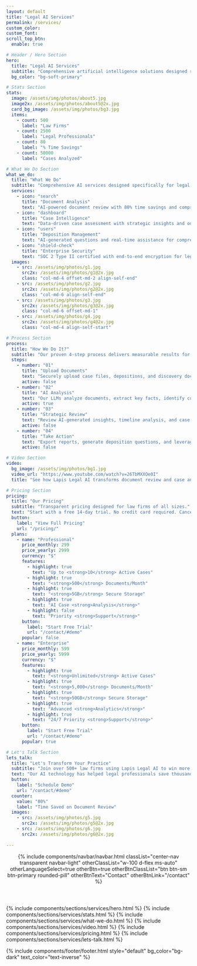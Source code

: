 ```yaml
---
layout: default
title: "Legal AI Services"
permalink: /services/
custom_color:
custom_font: 
scroll_top_btn:
  enable: true

# Header / Hero Section
hero:
  title: "Legal AI Services"
  subtitle: "Comprehensive artificial intelligence solutions designed specifically for legal professionals and law firms."
  bg_color: "bg-soft-primary"

# Stats Section
stats:
  image: /assets/img/photos/about5.jpg
  image2x: /assets/img/photos/about5@2x.jpg
  card_bg_image: /assets/img/photos/bg3.jpg
  items:
    - count: 500
      label: "Law Firms"
    - count: 2500
      label: "Legal Professionals"
    - count: 80
      label: "% Time Savings"
    - count: 50000
      label: "Cases Analyzed"

# What We Do Section
what_we_do:
  title: "What We Do"
  subtitle: "Comprehensive AI services designed specifically for legal practice areas and workflows."
  services:
    - icon: "search"
      title: "Document Analysis"
      text: "AI-powered document review with 80% time savings and comprehensive fact extraction."
    - icon: "dashboard"
      title: "Case Intelligence"
      text: "Data-driven case assessment with strategic insights and outcome prediction."
    - icon: "users"
      title: "Deposition Management"
      text: "AI-generated questions and real-time assistance for comprehensive depositions."
    - icon: "shield-check"
      title: "Enterprise Security"
      text: "SOC 2 Type II certified with end-to-end encryption for legal data protection."
  images:
    - src: /assets/img/photos/g1.jpg
      src2x: /assets/img/photos/g1@2x.jpg
      class: "col-md-4 offset-md-2 align-self-end"
    - src: /assets/img/photos/g2.jpg
      src2x: /assets/img/photos/g2@2x.jpg
      class: "col-md-6 align-self-end"
    - src: /assets/img/photos/g3.jpg
      src2x: /assets/img/photos/g3@2x.jpg
      class: "col-md-6 offset-md-1"
    - src: /assets/img/photos/g4.jpg
      src2x: /assets/img/photos/g4@2x.jpg
      class: "col-md-4 align-self-start"

# Process Section
process:
  title: "How We Do It?"
  subtitle: "Our proven 4-step process delivers measurable results for your legal practice."
  steps:
    - number: "01"
      title: "Upload Documents"
      text: "Securely upload case files, depositions, and discovery documents to our SOC 2 certified platform."
      active: false
    - number: "02"
      title: "AI Analysis"
      text: "Our LLMs analyze documents, extract key facts, identify contradictions, and surface critical insights."
      active: true
    - number: "03"
      title: "Strategic Review"
      text: "Review AI-generated insights, timeline analysis, and case strength assessments in our intuitive dashboard."
      active: false
    - number: "04"
      title: "Take Action"
      text: "Export reports, generate deposition questions, and leverage insights to build stronger cases."
      active: false

# Video Section
video:
  bg_image: /assets/img/photos/bg1.jpg
  video_url: "https://www.youtube.com/watch?v=26TbMXXOe0I"
  title: "See how Lapis Legal AI transforms document review and case analysis in minutes, not hours."

# Pricing Section
pricing:
  title: "Our Pricing"
  subtitle: "Transparent pricing designed for law firms of all sizes."
  text: "Start with a free 14-day trial. No credit card required. Cancel anytime."
  button:
    label: "View Full Pricing"
    url: "/pricing/"
  plans:
    - name: "Professional"
      price_monthly: 299
      price_yearly: 2999
      currency: "$"
      features:
        - highlight: true
          text: "Up to <strong>10</strong> Active Cases"
        - highlight: true
          text: "<strong>500</strong> Documents/Month"
        - highlight: true
          text: "<strong>5GB</strong> Secure Storage"
        - highlight: true
          text: "AI Case <strong>Analysis</strong>"
        - highlight: false
          text: "Priority <strong>Support</strong>"
      button:
        label: "Start Free Trial"
        url: "/contact/#demo"
      popular: false
    - name: "Enterprise"
      price_monthly: 599
      price_yearly: 5999
      currency: "$"
      features:
        - highlight: true
          text: "<strong>Unlimited</strong> Active Cases"
        - highlight: true
          text: "<strong>5,000</strong> Documents/Month"
        - highlight: true
          text: "<strong>50GB</strong> Secure Storage"
        - highlight: true
          text: "Advanced <strong>Analytics</strong>"
        - highlight: true
          text: "24/7 Priority <strong>Support</strong>"
      button:
        label: "Start Free Trial"
        url: "/contact/#demo"
      popular: true

# Let's Talk Section
lets_talk:
  title: "Let's Transform Your Practice"
  subtitle: "Join over 500+ law firms using Lapis Legal AI to win more cases with less effort."
  text: "Our AI technology has helped legal professionals save thousands of hours on document review, uncover critical case insights, and build stronger arguments. Experience the difference that purpose-built legal AI can make for your practice."
  button:
    label: "Schedule Demo"
    url: "/contact/#demo"
  counter:
    value: "80%"
    label: "Time Saved on Document Review"
  images:
    - src: /assets/img/photos/g5.jpg
      src2x: /assets/img/photos/g5@2x.jpg
    - src: /assets/img/photos/g6.jpg
      src2x: /assets/img/photos/g6@2x.jpg
     
---
```

<div class="content-wrapper">
<header class="wrapper bg-soft-primary">
{% include components/navbar/navbar.html 
    classList="center-nav transparent navbar-light"
    otherClassList="w-100 d-flex ms-auto"
    otherLanguageSelect=true
    otherBtn=true
    otherBtnClassList="btn btn-sm btn-primary rounded-pill"
    otherBtnText="Contact"
    otherBtnLink="/contact"
%}
</header>
<!-- /header -->

{% include components/sections/services/hero.html %}
{% include components/sections/services/stats.html %}
{% include components/sections/services/what-we-do.html %}
{% include components/sections/services/video.html %}
{% include components/sections/services/pricing.html %}
{% include components/sections/services/lets-talk.html %}

{% include components/footer/footer.html 
  style="default"
  bg_color="bg-dark"
  text_color="text-inverse"
%}
</div>
